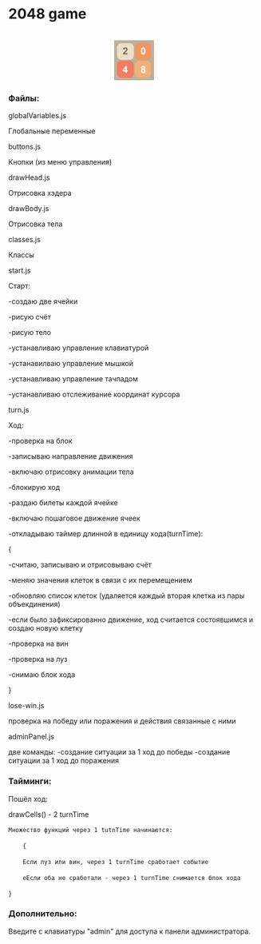 # 2048 game


<!-- PROJECT LOGO -->
<br />
<div align="center">
  <a href="https://vadim-galimov.github.io/2048game/">
    <img src="readme-logo.jpg" alt="Logo" width="80" height="80">
  </a>

</div>




<!-- ABOUT THE PROJECT -->


### Файлы:

globalVariables.js

Глобальные переменные

buttons.js

Кнопки (из меню управления)

drawHead.js

Отрисовка хэдера

drawBody.js

Отрисовка тела

classes.js

Классы

start.js

Старт:

-создаю две ячейки

-рисую счёт

-рисую тело

-устанавливаю управление клавиатурой

-устанавилваю управление мышкой

-устанавливаю управление тачпадом

-устанавливаю отслеживание координат курсора


turn.js

Ход:

-проверка на блок

-записываю направление движения

-включаю отрисовку анимации тела

-блокирую ход

-раздаю билеты каждой ячейке

-включаю пошаговое движение ячеек

-откладываю таймер длинной в единицу хода(turnTime):

 {
 
 -считаю, записываю и отрисовываю счёт
 
 -меняю значения клеток в связи с их перемещением
 
 -обновляю список клеток (удаляется каждый вторая клетка из пары объекдинения)
 
 -если было зафиксированно движение, ход считается состоявшимся и создаю новую клетку
 
 -проверка на вин
 
 -проверка на луз
 
 -снимаю блок хода
 
 }


lose-win.js

проверка на победу или поражения и действия связанные с ними

adminPanel.js

две команды:
-создание ситуации за 1 ход до победы
-создание ситуации за 1 ход до поражения


### Тайминги:

   Пошёл ход:
   
   drawCells() - 2 turnTime

	Множество функций через 1 tutnTime начинаются:    
			
		{
	
		Если луз или вин, через 1 turnTime сработает событие
	
		еЕсли оба не сработали - через 1 turnTime снимается блок хода
	
	}





### Дополнительно:

Введите с клавиатуры "admin" для доступа к панели администратора.



